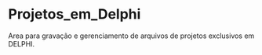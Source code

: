 # Projetos_em_Delphi
Area para gravação e gerenciamento de arquivos de projetos exclusivos em DELPHI.
